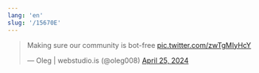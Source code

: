 ```yaml
---
lang: 'en'
slug: '/15670E'
---
```


<blockquote class="twitter-tweet">

<p lang="en" dir="ltr">

Making sure our community is bot-free <a href="https://t.co/zwTgMIyHcY">pic.twitter.com/zwTgMIyHcY</a>

</p>

&mdash; Oleg | webstudio.is (@oleg008) <a href="https://twitter.com/oleg008/status/1783406809656459578?ref_src=twsrc%5Etfw">April 25, 2024</a></blockquote>
